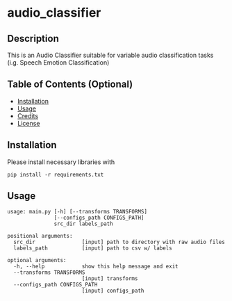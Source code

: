 # audio_classifier

## Description

This is an Audio Classifier suitable for variable audio classification tasks (i.g. Speech Emotion Classification)

## Table of Contents (Optional)

- [Installation](#installation)
- [Usage](#usage)
- [Credits](#credits)
- [License](#license)

## Installation

Please install necessary libraries with
```
pip install -r requirements.txt
```

## Usage
```
usage: main.py [-h] [--transforms TRANSFORMS]
               [--configs_path CONFIGS_PATH]
               src_dir labels_path

positional arguments:
  src_dir               [input] path to directory with raw audio files
  labels_path           [input] path to csv w/ labels

optional arguments:
  -h, --help            show this help message and exit
  --transforms TRANSFORMS
                        [input] transforms
  --configs_path CONFIGS_PATH
                        [input] configs_path
```